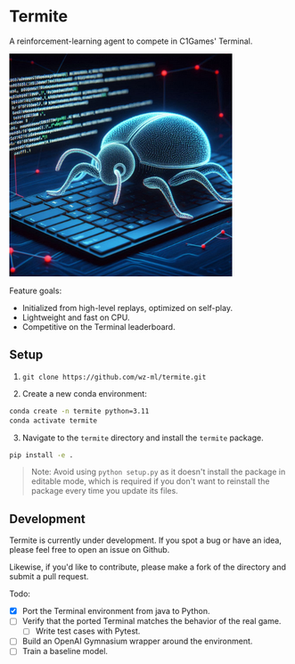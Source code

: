 # Termite
A reinforcement-learning agent to compete in C1Games' Terminal.

<img src="bug.jpg" width=400></img>

Feature goals:
- Initialized from high-level replays, optimized on self-play.
- Lightweight and fast on CPU.
- Competitive on the Terminal leaderboard.

## Setup
1. `git clone https://github.com/wz-ml/termite.git`

2. Create a new conda environment:

```bash
conda create -n termite python=3.11
conda activate termite
```

3. Navigate to the `termite` directory and install the `termite` package.

```bash
pip install -e .
```

>Note: Avoid using `python setup.py` as it doesn't install the package in editable mode, which is required if you don't want to reinstall the package every time you update its files.

## Development
Termite is currently under development. If you spot a bug or have an idea, please feel free to open an issue on Github.

Likewise, if you'd like to contribute, please make a fork of the directory and submit a pull request.

Todo:
- [x] Port the Terminal environment from java to Python.
- [ ] Verify that the ported Terminal matches the behavior of the real game.
    - [ ] Write test cases with Pytest.
- [ ] Build an OpenAI Gymnasium wrapper around the environment.
- [ ] Train a baseline model.
